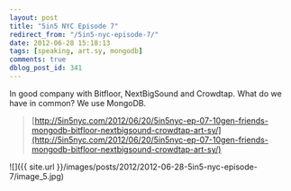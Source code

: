 ```yaml
---
layout: post
title: "5in5 NYC Episode 7"
redirect_from: "/5in5-nyc-episode-7/"
date: 2012-06-28 15:18:13
tags: [speaking, art.sy, mongodb]
comments: true
dblog_post_id: 341
---
```

In good company with Bitfloor, NextBigSound and Crowdtap. What do we have in common? We use MongoDB.

> [http://5in5nyc.com/2012/06/20/5in5nyc-ep-07-10gen-friends-mongodb-bitfloor-nextbigsound-crowdtap-art-sy/](http://5in5nyc.com/2012/06/20/5in5nyc-ep-07-10gen-friends-mongodb-bitfloor-nextbigsound-crowdtap-art-sy/)

![]({{ site.url }}/images/posts/2012/2012-06-28-5in5-nyc-episode-7/image_5.jpg)

